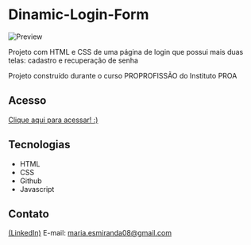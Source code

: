 # Dinamic-Login-Form
![Preview](https://github.com/MaduSales/Dinamic-Login-Form/assets/166547195/821dde7c-7725-46a8-8c92-3ce76b38991a)


Projeto com HTML e CSS de uma página de login que possui mais duas telas: cadastro e recuperação de senha

Projeto construído durante o curso PROPROFISSÃO do Instituto PROA


## Acesso

[Clique aqui para acessar! :)](https://madusales.github.io/Dinamic-Login-Form/)

## Tecnologias
- HTML
- CSS
- Github
- Javascript

## Contato
[(LinkedIn)](www.linkedin.com/in/maria-eduarda-de-sales-78a04221b)
E-mail: maria.esmiranda08@gmail.com
